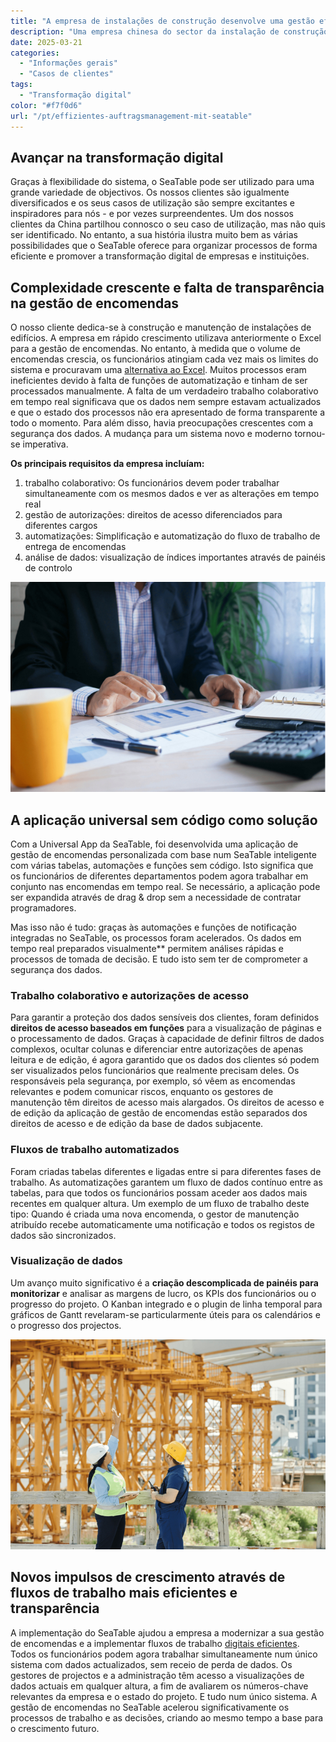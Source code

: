 ```yaml
---
title: "A empresa de instalações de construção desenvolve uma gestão eficiente de encomendas com o SeaTable"
description: "Uma empresa chinesa do sector da instalação de construção reorganizou o seu sistema de gestão de encomendas com o SeaTable, avançando com sucesso na sua transformação digital. O resultado é um sistema de gestão moderno e altamente eficiente com uma aplicação universal."
date: 2025-03-21
categories: 
  - "Informações gerais"
  - "Casos de clientes"
tags: 
  - "Transformação digital"
color: "#f7f0d6"
url: "/pt/effizientes-auftragsmanagement-mit-seatable"
---
```


## Avançar na transformação digital

Graças à flexibilidade do sistema, o SeaTable pode ser utilizado para uma grande variedade de objectivos. Os nossos clientes são igualmente diversificados e os seus casos de utilização são sempre excitantes e inspiradores para nós - e por vezes surpreendentes. Um dos nossos clientes da China partilhou connosco o seu caso de utilização, mas não quis ser identificado. No entanto, a sua história ilustra muito bem as várias possibilidades que o SeaTable oferece para organizar processos de forma eficiente e promover a transformação digital de empresas e instituições.

## Complexidade crescente e falta de transparência na gestão de encomendas

O nosso cliente dedica-se à construção e manutenção de instalações de edifícios. A empresa em rápido crescimento utilizava anteriormente o Excel para a gestão de encomendas. No entanto, à medida que o volume de encomendas crescia, os funcionários atingiam cada vez mais os limites do sistema e procuravam uma [alternativa ao Excel](https://seatable.com/excel-alternative/). Muitos processos eram ineficientes devido à falta de funções de automatização e tinham de ser processados manualmente. A falta de um verdadeiro trabalho colaborativo em tempo real significava que os dados nem sempre estavam actualizados e que o estado dos processos não era apresentado de forma transparente a todo o momento. Para além disso, havia preocupações crescentes com a segurança dos dados. A mudança para um sistema novo e moderno tornou-se imperativa.     

**Os principais requisitos da empresa incluíam:**

1. trabalho colaborativo: Os funcionários devem poder trabalhar simultaneamente com os mesmos dados e ver as alterações em tempo real
1. gestão de autorizações: direitos de acesso diferenciados para diferentes cargos
1. automatizações: Simplificação e automatização do fluxo de trabalho de entrega de encomendas
1. análise de dados: visualização de índices importantes através de painéis de controlo

![Universal No-Code-App - Tablet com estatísticas](Customer-Story_CN_Datenvisualisierung.jpg)

## A aplicação universal sem código como solução

Com a Universal App da SeaTable, foi desenvolvida uma aplicação de gestão de encomendas personalizada com base num SeaTable inteligente com várias tabelas, automações e funções sem código. Isto significa que os funcionários de diferentes departamentos podem agora trabalhar em conjunto nas encomendas em tempo real. Se necessário, a aplicação pode ser expandida através de drag & drop sem a necessidade de contratar programadores.

Mas isso não é tudo: graças às automações e funções de notificação integradas no SeaTable, os processos foram acelerados. Os dados em tempo real preparados visualmente** permitem análises rápidas e processos de tomada de decisão. E tudo isto sem ter de comprometer a segurança dos dados.

### Trabalho colaborativo e autorizações de acesso

Para garantir a proteção dos dados sensíveis dos clientes, foram definidos **direitos de acesso baseados em funções** para a visualização de páginas e o processamento de dados. Graças à capacidade de definir filtros de dados complexos, ocultar colunas e diferenciar entre autorizações de apenas leitura e de edição, é agora garantido que os dados dos clientes só podem ser visualizados pelos funcionários que realmente precisam deles. Os responsáveis pela segurança, por exemplo, só vêem as encomendas relevantes e podem comunicar riscos, enquanto os gestores de manutenção têm direitos de acesso mais alargados. Os direitos de acesso e de edição da aplicação de gestão de encomendas estão separados dos direitos de acesso e de edição da base de dados subjacente.

### Fluxos de trabalho automatizados

Foram criadas tabelas diferentes e ligadas entre si para diferentes fases de trabalho. As automatizações garantem um fluxo de dados contínuo entre as tabelas, para que todos os funcionários possam aceder aos dados mais recentes em qualquer altura. Um exemplo de um fluxo de trabalho deste tipo: Quando é criada uma nova encomenda, o gestor de manutenção atribuído recebe automaticamente uma notificação e todos os registos de dados são sincronizados.

### Visualização de dados

Um avanço muito significativo é a **criação descomplicada de painéis para monitorizar** e analisar as margens de lucro, os KPIs dos funcionários ou o progresso do projeto. O Kanban integrado e o plugin de linha temporal para gráficos de Gantt revelaram-se particularmente úteis para os calendários e o progresso dos projectos.

![Planeamento do estaleiro de construção com visualização de dados no SeaTable](Customer-Story_CN_Neue-Wachstumsimpulse.jpg)

## Novos impulsos de crescimento através de fluxos de trabalho mais eficientes e transparência

A implementação do SeaTable ajudou a empresa a modernizar a sua gestão de encomendas e a implementar fluxos de trabalho [digitais eficientes](https://seatable.com/workflow-management/). Todos os funcionários podem agora trabalhar simultaneamente num único sistema com dados actualizados, sem receio de perda de dados. Os gestores de projectos e a administração têm acesso a visualizações de dados actuais em qualquer altura, a fim de avaliarem os números-chave relevantes da empresa e o estado do projeto. E tudo num único sistema. A gestão de encomendas no SeaTable acelerou significativamente os processos de trabalho e as decisões, criando ao mesmo tempo a base para o crescimento futuro.
